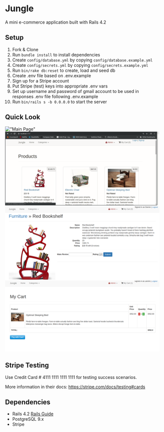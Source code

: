 # Jungle

A mini e-commerce application built with Rails 4.2


## Setup

1. Fork & Clone
2. Run `bundle install` to install dependencies
3. Create `config/database.yml` by copying `config/database.example.yml`
4. Create `config/secrets.yml` by copying `config/secrets.example.yml`
5. Run `bin/rake db:reset` to create, load and seed db
6. Create .env file based on .env.example
7. Sign up for a Stripe account
8. Put Stripe (test) keys into appropriate .env vars
9. Set up username and password of gmail account to be used in responses .env file following .env.example
9. Run `bin/rails s -b 0.0.0.0` to start the server

## Quick Look
!["Main Page"](https://github.com/darrenpicard25/jungle-rails/blob/master/images/view_pictures/main_page.gif?raw=true)
!["Registering"](https://github.com/darrenpicard25/jungle-rails/blob/master/images/view_pictures/registering.gif?raw=true)
!["Product Page"](https://github.com/darrenpicard25/jungle-rails/blob/master/images/view_pictures/product_show.png?raw=true)
!["Cart Page"](https://github.com/darrenpicard25/jungle-rails/blob/master/images/view_pictures/cart_show.png?raw=true)

## Stripe Testing

Use Credit Card # 4111 1111 1111 1111 for testing success scenarios.

More information in their docs: <https://stripe.com/docs/testing#cards>

## Dependencies

* Rails 4.2 [Rails Guide](http://guides.rubyonrails.org/v4.2/)
* PostgreSQL 9.x
* Stripe






